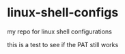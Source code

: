 # linux-shell-configs
my repo for linux shell configurations

this is a test to see if the PAT still works
